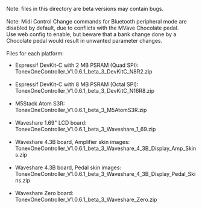 Note: files in this directory are beta versions may contain bugs.
<br><br>
Note: Midi Control Change commands for Bluetooth peripheral mode are disabled by default, due to conflicts with the MVave Chocolate pedal.<br>
Use web config to enable, but beware that a bank change done by a Chocolate pedal would result in unwanted parameter changes.
<br><br>
Files for each platform:
- Espressif DevKit-C with 2 MB PSRAM (Quad SPI):<br>
TonexOneController_V1.0.6.1_beta_3_DevKitC_N8R2.zip
<br><br>
- Espressif DevKit-C with 8 MB PSRAM (Octal SPI):<br>
TonexOneController_V1.0.6.1_beta_3_DevKitC_N16R8.zip
<br><br>
- M5Stack Atom S3R:<br>
TonexOneController_V1.0.6.1_beta_3_M5AtomS3R.zip
<br><br>
- Waveshare 1.69" LCD board:<br>
TonexOneController_V1.0.6.1_beta_3_Waveshare_1_69.zip
<br><br>
- Waveshare 4.3B board, Amplifier skin images:<br>
TonexOneController_V1.0.6.1_beta_3_Waveshare_4_3B_Display_Amp_Skins.zip
<br><br>
- Waveshare 4.3B board, Pedal skin images:<br>
TonexOneController_V1.0.6.1_beta_3_Waveshare_4_3B_Display_Pedal_Skins.zip
<br><br>
- Waveshare Zero board:<br>
TonexOneController_V1.0.6.1_beta_3_Waveshare_Zero.zip